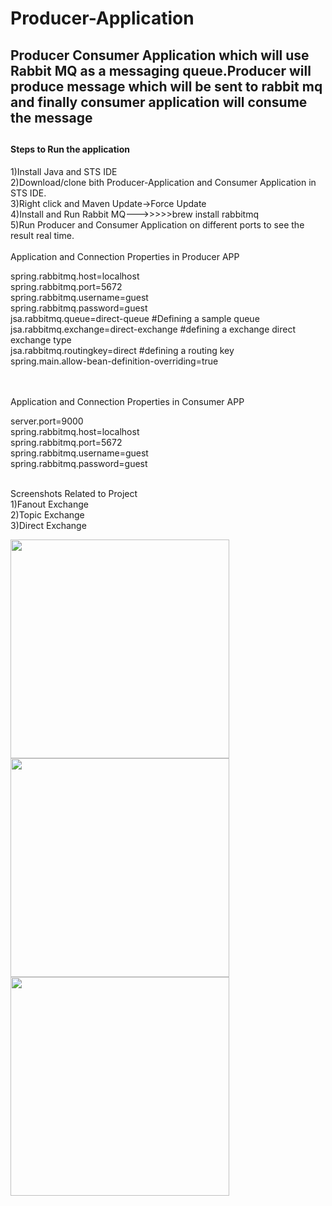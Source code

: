 # Producer-Application
<h2>Producer Consumer Application which will use Rabbit MQ as a messaging queue.Producer will produce message which will be sent to 
rabbit mq and finally consumer application will consume the message<h2>

<h4>Steps to Run the application</h4>
1)Install Java and STS IDE<br>
2)Download/clone bith Producer-Application and Consumer Application in STS IDE.<br>
3)Right click and Maven Update->Force Update<br>
4)Install and Run Rabbit MQ--->>>>>brew install rabbitmq<br>
5)Run Producer and Consumer Application on different ports to see the result real time.<br>
<br>
Application and Connection Properties in Producer APP<br>

spring.rabbitmq.host=localhost<br>
spring.rabbitmq.port=5672<br>
spring.rabbitmq.username=guest<br>
spring.rabbitmq.password=guest<br>
jsa.rabbitmq.queue=direct-queue #Defining a sample queue<br>
jsa.rabbitmq.exchange=direct-exchange #defining a exchange direct exchange type<br>
jsa.rabbitmq.routingkey=direct #defining a routing key<br>
spring.main.allow-bean-definition-overriding=true<br>
<br>
<br>

Application and Connection Properties in Consumer APP<br>

server.port=9000<br>
spring.rabbitmq.host=localhost<br>
spring.rabbitmq.port=5672<br>
spring.rabbitmq.username=guest<br>
spring.rabbitmq.password=guest<br>
<br>


Screenshots Related to Project<br>
1)Fanout Exchange<br>
2)Topic Exchange<br>
3)Direct Exchange<br>

<img src="https://ibb.co/Swg77sQ" width="350">
<img src="https://ibb.co/SsHSrrF" width="350">
<img src="https://ibb.co/PW5M8Mj" width="350">





